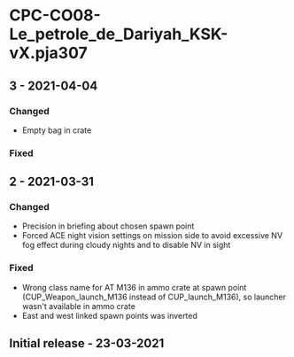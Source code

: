 # CPC-CO08-Le_petrole_de_Dariyah_KSK-vX.pja307

## 3 - 2021-04-04

### Changed 

* Empty bag in crate

### Fixed



## 2 - 2021-03-31

### Changed

* Precision in briefing about chosen spawn point
* Forced ACE night vision settings on mission side to avoid excessive NV fog effect during cloudy nights and to disable NV in sight

### Fixed

* Wrong class name for AT M136 in ammo crate at spawn point (CUP_Weapon_launch_M136 instead of CUP_launch_M136), so launcher wasn't available in ammo crate
* East and west linked spawn points was inverted

## Initial release - 23-03-2021

